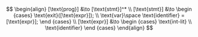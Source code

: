 $$
\begin{align}
    [\text{prog}] &\to [\text{stmt}]^*
    \\
    [\text{stmt}] &\to 
    \begin {cases}
        \text{exit}([\text{expr}]); \\
        \text{var}\space \text{identifier} = [\text{expr}];
    \end {cases}
    \\
    [\text{expr}] &\to 
    \begin {cases}
        \text{int-lit} \\
        \text{identifier}
    \end {cases}
\end{align}
$$